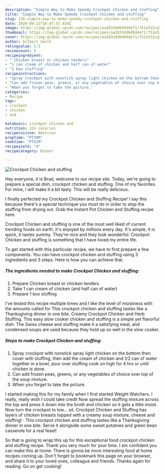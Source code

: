 ```yaml
---
description: "Simple Way to Make Speedy Crockpot Chicken and stuffing"
title: "Simple Way to Make Speedy Crockpot Chicken and stuffing"
slug: 126-simple-way-to-make-speedy-crockpot-chicken-and-stuffing
date: 2020-09-21T16:47:57.819Z
image: https://img-global.cpcdn.com/recipes/aa2833dd6d9ddef1/751x532cq70/crockpot-chicken-and-stuffing-recipe-main-photo.jpg
thumbnail: https://img-global.cpcdn.com/recipes/aa2833dd6d9ddef1/751x532cq70/crockpot-chicken-and-stuffing-recipe-main-photo.jpg
cover: https://img-global.cpcdn.com/recipes/aa2833dd6d9ddef1/751x532cq70/crockpot-chicken-and-stuffing-recipe-main-photo.jpg
author: Gilbert Smith
ratingvalue: 3.5
reviewcount: 3
recipeingredient:
- " Chicken breast or chicken tenders"
- "1 can cream of chicken and half can of water"
- "1 box stuffing"
recipeinstructions:
- "Spray crockpot with nonstick spray light chicken on the bottom then cover with stuffing, then add the cream of chicken and 1/2 can of water together in a bowl, pour over stuffing cook on high for 4 hrs or until chicken is done."
- "Can add frozen peas, greens, or any vegetables of choice over top of the soup mixture."
- "When you forget to take the picture."
categories:
- Recipe
tags:
- crockpot
- chicken
- and

katakunci: crockpot chicken and 
nutrition: 224 calories
recipecuisine: American
preptime: "PT30M"
cooktime: "PT41M"
recipeyield: "4"
recipecategory: Dinner

---
```



![Crockpot Chicken and stuffing](https://img-global.cpcdn.com/recipes/aa2833dd6d9ddef1/751x532cq70/crockpot-chicken-and-stuffing-recipe-main-photo.jpg)

Hey everyone, it is Brad, welcome to our recipe site. Today, we're going to prepare a special dish, crockpot chicken and stuffing. One of my favorites. For mine, I will make it a bit tasty. This will be really delicious.

I finally perfected my Crockpot Chicken and Stuffing Recipe! I say this because there&#39;s a special technique you must do in order to stop the stuffing from drying out. Grab the Instant Pot Chicken and Stuffing recipe here.

Crockpot Chicken and stuffing is one of the most well liked of current trending foods on earth. It's enjoyed by millions every day. It's simple, it is quick, it tastes yummy. They're nice and they look wonderful. Crockpot Chicken and stuffing is something that I have loved my entire life.


To get started with this particular recipe, we have to first prepare a few components. You can have crockpot chicken and stuffing using 3 ingredients and 3 steps. Here is how you can achieve that.

<!--inarticleads1-->

##### The ingredients needed to make Crockpot Chicken and stuffing:

1. Prepare  Chicken breast or chicken tenders
1. Take 1 can cream of chicken (and half can of water)
1. Prepare 1 box stuffing


I&#39;ve tested this recipe multiple times and I like the level of moistness with the amounts called for This crockpot chicken and stuffing tastes like a Thanksgiving dinner in one bite. Creamy Crockpot Chicken and Herb Stuffing. This easy slow cooker chicken and stuffing is a simple yet flavorful dish. The Swiss cheese and stuffing make it a satisfying meal, and condensed soups are used because they hold up so well in the slow cooker. 

<!--inarticleads2-->

##### Steps to make Crockpot Chicken and stuffing:

1. Spray crockpot with nonstick spray light chicken on the bottom then cover with stuffing, then add the cream of chicken and 1/2 can of water together in a bowl, pour over stuffing cook on high for 4 hrs or until chicken is done.
1. Can add frozen peas, greens, or any vegetables of choice over top of the soup mixture.
1. When you forget to take the picture.


I started making this for my family when I first started Weight Watchers. I really, really wish I could take credit Now spread the stuffing mixture across the top and press it down into the broth and chicken so it gets a little moist. Now turn the crockpot to low… sit. Crockpot Chicken and Stuffing has layers of chicken breasts topped with a creamy soup mixture, cheese and stuffing! · This crockpot chicken and stuffing tastes like a Thanksgiving dinner in one bite. Serve it alongside some sweet potatoes and green bean casserole for a real feast! 

So that is going to wrap this up for this exceptional food crockpot chicken and stuffing recipe. Thank you very much for your time. I am confident you can make this at home. There is gonna be more interesting food at home recipes coming up. Don't forget to bookmark this page on your browser, and share it to your loved ones, colleague and friends. Thanks again for reading. Go on get cooking!
